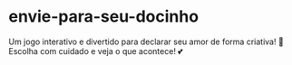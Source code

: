 # envie-para-seu-docinho
Um jogo interativo e divertido para declarar seu amor de forma criativa! 🥰 Escolha com cuidado e veja o que acontece! 💕
